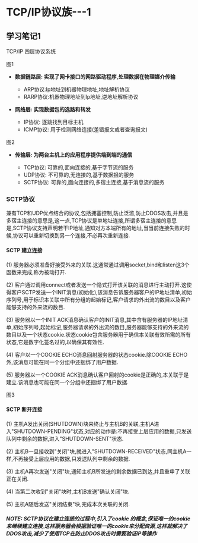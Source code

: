 # TCP/IP协议族---1

## 学习笔记1

TCP/IP 四层协议系统

图1

- **数据链路层: 实现了网卡接口的网路驱动程序,处理数据在物理媒介传输**

  - ARP协议:Ip地址到机器物理地址,地址解析协议
  - RARP协议:机器物理地址到Ip地址,逆地址解析协议

- **网络层: 实现数据包的选路和转发**

  - IP协议: 逐跳找到目标主机
  - ICMP协议: 用于检测网络连接(差错报文或者查询报文)

图2

- **传输层: 为两台主机上的应用程序提供端到端的通信**

  - TCP协议: 可靠的,面向连接的,基于字节流的服务
  - UDP协议: 不可靠的,无连接的,基于数据报的服务
  - SCTP协议: 可靠的,面向连接的,多宿主连接,基于消息流的服务

### SCTP协议
兼有TCP和UDP优点结合的协议,包括拥塞控制,防止泛滥,防止DDOS攻击,并且是多宿主连接的意思是,这一点,TCP协议是单地址连接,所谓多宿主连接的意思是,SCTP协议支持声明若干IP地址,通知对方本端所有的地址,当当前连接失败的时候,协议可以重新切换到另一个连接,不必再次重新连接.

#### SCTP 建立连接
(1) 服务器必须准备好接受外来的关联.这通常通过调用socket,bind和listen这3个函数来完成,称为被动打开.

(2) 客户通过调用connect或者发送一个隐式打开该关联的消息进行主动打开.这使得客户SCTP发送一个INIT消息(初始化),该消息告诉服务器客户的IP地址清单,初始序列号,用于标识本关联中所有分组的起始标记,客户请求的外出流的数目以及客户能够支持的外来流的数目.

(3) 服务器以一个INIT ACK消息确认客户的INIT消息,其中含有服务器的IP地址清单,初始序列号,起始标记,服务器请求的外出流的数目,服务器能够支持的外来流的数目以及一个状态cookie.状态cookie包含服务器用于确信本关联有效所需的所有状态,它是数字化签名过的,以确保其有效性.

(4) 客户以一个COOKIE ECHO消息回射服务器的状态cookie.除COOKIE ECHO外,该消息可能在同一个分组中还捆绑了用户数据.

(5) 服务器以一个COOKIE ACK消息确认客户回射的cookie是正确的,本关联于是建立.该消息也可能在同一个分组中还捆绑了用户数据.

图3

#### SCTP 断开连接
(1) 主机A发出关闭(SHUTDOWN)块来终止与主机B的关联,主机A进入"SHUTDOWN-PENDING"状态,对应的动作是:不再接受上层应用的数据,只发送队列中剩余的数据,进入"SHUTDOWN-SENT"状态.

(2) 主机B一旦接收到"关闭"块,就进入"SHUTDOWN-RECEIVED"状态,同主机A一样,不再接受上层应用的数据,只发送队列中剩余的数据.

(3) 主机A再次发送"关闭"块,通知主机B所发送的剩余数据已到达,并且重申了关联正在关闭.

(4) 当第二次收到"关闭"块时,主机B发送"确认关闭"块.

(5) 主机A随后发送"关闭结束"块,完成本次关联的关闭.

##### NOTE: SCTP协议在建立连接的过程中,引入了cookie 的概念,保证唯一的cookie来继续建立连接,这样服务器会根据验证唯一的cookie来分配资源,这样就解决了DDOS攻击,减少了使用TCP在防止DDOS攻击时需要验证IP等操作
